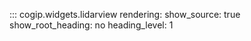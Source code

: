 ::: cogip.widgets.lidarview
    rendering:
      show_source: true
      show_root_heading: no
      heading_level: 1
